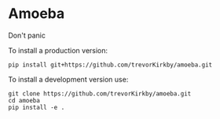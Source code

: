 # Amoeba

Don't panic

To install a production version:
```
pip install git+https://github.com/trevorKirkby/amoeba.git
```

To install a development version use:
```
git clone https://github.com/trevorKirkby/amoeba.git
cd amoeba
pip install -e .
```
